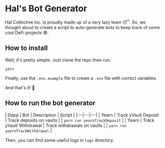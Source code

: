 # Hal's Bot Generator

Hal Collective inc. is proudly made up of a very lazy team 😴. So, we thought about to create a script to auto-generate bots to keep track of some cool DeFi projects 😎.

## How to install

Well, it's pretty simple. Just clone the repo then run:

```
yarn
```

Finally, use the `.env.example` file to create a `.env` file with correct variables.

And that's it! 🥳

## How to run the bot generator

| Dapp | Bot | Description | Script |
|:--|:--|:--|
| Yearn | Track yVault Deposit | Track deposits on vaults | |  `yarn run yearnTrackDeposit` |
| Yearn | Track yVault Withdrawal | Track withdrawals on vaults | |  `yarn run yearnTrackWithdrawal` |

Then, you can find some useful logs in `logs` directory.
